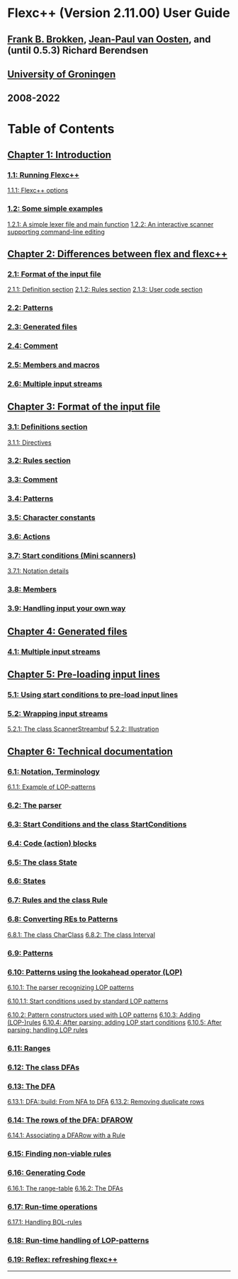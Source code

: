 
Flexc++ (Version 2.11.00) User Guide
====================================



[Frank B. Brokken](mailto:f.b.brokken@rug.nl), 
 [Jean-Paul van Oosten](mailto:j.p.van.oosten@rug.nl),
 and (until 0.5.3) Richard Berendsen
--------------------------------------------------------------------------------------------------------------------------------------------


[University of Groningen](http://www.rug.nl/)
---------------------------------------------

2008-2022
---------


Table of Contents
=================


[Chapter 1: Introduction](flexc++01.html#l1)
--------------------------------------------



### [1.1: Running Flexc++](flexc++01.html#l2)



[1.1.1: Flexc++ options](flexc++01.html#l3)

### [1.2: Some simple examples](flexc++01.html#l4)



[1.2.1: A simple lexer file and main function](flexc++01.html#l5)
[1.2.2: An interactive scanner supporting command-line editing](flexc++01.html#l6)


[Chapter 2: Differences between flex and flexc++](flexc++02.html#l7)
--------------------------------------------------------------------



### [2.1: Format of the input file](flexc++02.html#l8)



[2.1.1: Definition section](flexc++02.html#l9)
[2.1.2: Rules section](flexc++02.html#l10)
[2.1.3: User code section](flexc++02.html#l11)

### [2.2: Patterns](flexc++02.html#l12)


### [2.3: Generated files](flexc++02.html#l13)


### [2.4: Comment](flexc++02.html#l14)


### [2.5: Members and macros](flexc++02.html#l15)


### [2.6: Multiple input streams](flexc++02.html#l16)



[Chapter 3: Format of the input file](flexc++03.html#l17)
---------------------------------------------------------



### [3.1: Definitions section](flexc++03.html#l18)



[3.1.1: Directives](flexc++03.html#l19)

### [3.2: Rules section](flexc++03.html#l20)


### [3.3: Comment](flexc++03.html#l21)


### [3.4: Patterns](flexc++03.html#l22)


### [3.5: Character constants](flexc++03.html#l23)


### [3.6: Actions](flexc++03.html#l24)


### [3.7: Start conditions (Mini scanners)](flexc++03.html#l25)



[3.7.1: Notation details](flexc++03.html#l26)

### [3.8: Members](flexc++03.html#l27)


### [3.9: Handling input your own way](flexc++03.html#l28)



[Chapter 4: Generated files](flexc++04.html#l29)
------------------------------------------------



### [4.1: Multiple input streams](flexc++04.html#l30)



[Chapter 5: Pre-loading input lines](flexc++05.html#l31)
--------------------------------------------------------



### [5.1: Using start conditions to pre-load input lines](flexc++05.html#l32)


### [5.2: Wrapping input streams](flexc++05.html#l33)



[5.2.1: The class ScannerStreambuf](flexc++05.html#l34)
[5.2.2: Illustration](flexc++05.html#l35)


[Chapter 6: Technical documentation](flexc++06.html#l36)
--------------------------------------------------------



### [6.1: Notation, Terminology](flexc++06.html#l37)



[6.1.1: Example of LOP-patterns](flexc++06.html#l38)

### [6.2: The parser](flexc++06.html#l39)


### [6.3: Start Conditions and the class StartConditions](flexc++06.html#l40)


### [6.4: Code (action) blocks](flexc++06.html#l41)


### [6.5: The class State](flexc++06.html#l42)


### [6.6: States](flexc++06.html#l43)


### [6.7: Rules and the class Rule](flexc++06.html#l44)


### [6.8: Converting REs to Patterns](flexc++06.html#l45)



[6.8.1: The class CharClass](flexc++06.html#l46)
[6.8.2: The class Interval](flexc++06.html#l47)

### [6.9: Patterns](flexc++06.html#l48)


### [6.10: Patterns using the lookahead operator (LOP)](flexc++06.html#l49)



[6.10.1: The parser recognizing LOP patterns](flexc++06.html#l50)

[6.10.1.1: Start conditions used by standard LOP patterns](flexc++06.html#l51)

[6.10.2: Pattern constructors used with LOP patterns](flexc++06.html#l52)
[6.10.3: Adding (LOP-)rules](flexc++06.html#l53)
[6.10.4: After parsing: adding LOP start conditions](flexc++06.html#l54)
[6.10.5: After parsing: handling LOP rules](flexc++06.html#l55)

### [6.11: Ranges](flexc++06.html#l56)


### [6.12: The class DFAs](flexc++06.html#l57)


### [6.13: The DFA](flexc++06.html#l58)



[6.13.1: DFA::build: From NFA to DFA](flexc++06.html#l59)
[6.13.2: Removing duplicate rows](flexc++06.html#l60)

### [6.14: The rows of the DFA: DFAROW](flexc++06.html#l61)



[6.14.1: Associating a DFARow with a Rule](flexc++06.html#l62)

### [6.15: Finding non-viable rules](flexc++06.html#l63)


### [6.16: Generating Code](flexc++06.html#l64)



[6.16.1: The range-table](flexc++06.html#l65)
[6.16.2: The DFAs](flexc++06.html#l66)

### [6.17: Run-time operations](flexc++06.html#l67)



[6.17.1: Handling BOL-rules](flexc++06.html#l68)

### [6.18: Run-time handling of LOP-patterns](flexc++06.html#l69)


### [6.19: Reflex: refreshing flexc++](flexc++06.html#l70)





---












